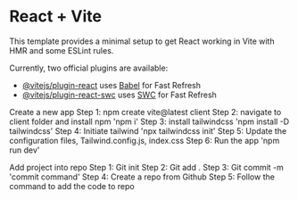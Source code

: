 # React + Vite

This template provides a minimal setup to get React working in Vite with HMR and some ESLint rules.

Currently, two official plugins are available:

- [@vitejs/plugin-react](https://github.com/vitejs/vite-plugin-react/blob/main/packages/plugin-react/README.md) uses [Babel](https://babeljs.io/) for Fast Refresh
- [@vitejs/plugin-react-swc](https://github.com/vitejs/vite-plugin-react-swc) uses [SWC](https://swc.rs/) for Fast Refresh

Create a new app 
Step 1: npm create vite@latest client
Step 2: navigate to client folder and install npm 'npm i'
Step 3: install tailwindcss 'npm install -D tailwindcss'
Step 4: Initiate tailwind 'npx tailwindcss init'
Step 5: Update the configuration files, Tailwind.config.js, index.css
Step 6: Run the app 'npm run dev'

Add project into repo 
Step 1: Git init
Step 2: Git add .
Step 3: Git commit -m 'commit command'
Step 4: Create a repo from Github
Step 5: Follow the command to add the code to repo
